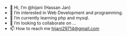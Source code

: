 - 👋 Hi, I’m @hijani (Hassan Jan)
- 👀 I’m interested in Web Development and programming.
- 🌱 I’m currently learning php and mysql.
- 💞️ I’m looking to collaborate on ...
- 📫 How to reach me hijani29714@gmail.com

<!---
hijani/hijani is a ✨ special ✨ repository because its `README.md` (this file) appears on your GitHub profile.
You can click the Preview link to take a look at your changes.
--->
